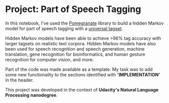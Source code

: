 # Project: Part of Speech Tagging

In this notebook, I've used the [Pomegranate](https://github.com/jmschrei/pomegranate) library to build a hidden Markov model for part of speech tagging with a [universal tagset](http://www.petrovi.de/data/universal.pdf).

Hidden Markov models have been able to achieve >96% tag accuracy with larger tagsets on realistic text corpora. Hidden Markov models have also been used for speech recognition and speech generation, machine translation, gene recognition for bioinformatics, and human gesture recognition for computer vision, and more.

Part of the code was made available as a template. My task was to add some new functionality to the sections identified with  **'IMPLEMENTATION'** in the header.

This project was developed in the context of **Udacity's Natural Language Processing nanodegree**.